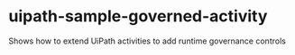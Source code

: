 # uipath-sample-governed-activity
Shows how to extend UiPath activities to add runtime governance controls
